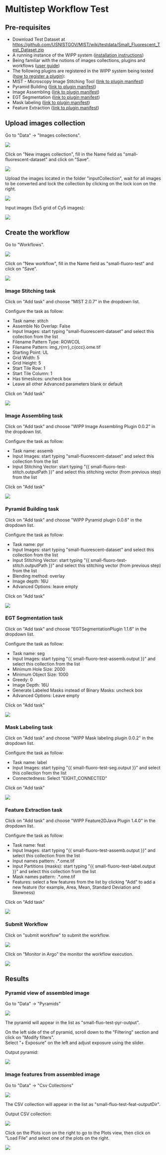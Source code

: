 # Multistep Workflow Test

## Pre-requisites
- Download Test Dataset at https://github.com/USNISTGOV/MIST/wiki/testdata/Small_Fluorescent_Test_Dataset.zip
- A running instance of the WIPP system ([installation instructions](../deployment/wipp-complete-single-node/README.md))
- Being familiar with the notions of images collections, plugins and workflows ([user guide](../user-guide/README.md))
- The following plugins are registered in the WIPP system being tested ([how to register a plugin](../user-guide/plugins/README.md)):
 - MIST - Microscopy Image Stitching Tool ([link to plugin manifest](https://github.com/usnistgov/MIST/blob/master/wipp-plugin.json))
 - Pyramid Building ([link to plugin manifest](https://github.com/usnistgov/WIPP-pyramid-plugin/blob/master/wipp-pyramid-plugin.json))
 - Image Assembling ([link to plugin manifest](https://github.com/usnistgov/WIPP-image-assembling-plugin/blob/master/wipp-image-assembling-plugin.json))
 - EGT Segmentation ([link to plugin manifest](https://github.com/usnistgov/WIPP-EGT-plugin/blob/master/wipp-egt-plugin.json))
 - Mask labeling ([link to plugin manifest](https://github.com/usnistgov/WIPP-mask-labeling-plugin/blob/master/wipp-mask-labeling-plugin.json))
 - Feature Extraction ([link to plugin manifest](https://github.com/usnistgov/WIPP/blob/master/plugins/wipp-feature2djava-plugin.json))
 
## Upload images collection

Go to "Data" -> "Images collections".  

![](screenshots/images-collections.png)  


Click on "New images collection", fill in the Name field as "small-fluorescent-dataset" and click on "Save".  

![](screenshots/new-images-collection.png)  


Upload the images located in the folder "inputCollection", wait for all images to be converted and lock the collection by clicking on the lock icon on the right.  

![](screenshots/images-collection-detail.png)

Input images (5x5 grid of Cy5 images):

![](screenshots/input.png)

 
## Create the workflow

Go to "Workflows".  

![](screenshots/workflows.png)


Click on "New workflow", fill in the Name field as "small-fluoro-test" and click on "Save".  

![](screenshots/new-workflow.png)

### Image Stitching task

Click on "Add task" and choose "MIST 2.0.7" in the dropdown list.  

Configure the task as follow:
- Task name: stitch
- Assemble No Overlap: False
- Input Images: start typing "small-fluorescent-dataset" and select this collection from the list
- Filename Pattern Type: ROWCOL
- Filename Pattern: img_r{rrr}_c{ccc}.ome.tif
- Starting Point: UL
- Grid Width: 5
- Grid Height: 5
- Start Tile Row: 1
- Start Tile Column: 1
- Has timeslices: uncheck box
- Leave all other Advanced parameters blank or default

Click on "Add task"

![](screenshots/add-task-stitch.png)

### Image Assembling task

Click on "Add task" and choose "WIPP Image Assembling Plugin 0.0.2" in the dropdown list.  

Configure the task as follow:
- Task name: assemb
- Input Images: start typing "small-fluorescent-dataset" and select this collection from the list
- Input Stitching Vector: start typing "{{ small-fluoro-test-stitch.outputPath }}" and select this stitching vector (from previous step) from the list

Click on "Add task"

![](screenshots/add-task-assemb.png)

### Pyramid Building task

Click on "Add task" and choose "WIPP Pyramid plugin 0.0.6" in the dropdown list.  

Configure the task as follow:
- Task name: pyr
- Input Images: start typing "small-fluorescent-dataset" and select this collection from the list
- Input Stitching Vector: start typing "{{ small-fluoro-test-stitch.outputPath }}" and select this stitching vector (from previous step) from the list
- Blending method: overlay
- Image depth: 16U
- Advanced Options: leave empty

Click on "Add task"

![](screenshots/add-task-pyr.png)

### EGT Segmentation task

Click on "Add task" and choose "EGTSegmentationPlugin 1.1.6" in the dropdown list.  

Configure the task as follow:
- Task name: seg
- Input Images: start typing "{{ small-fluoro-test-assemb.output }}" and select this collection from the list
- Minimum Hole Size: 2000
- Minimum Object Size: 1000
- Greedy: 0
- Image Depth: 16U
- Generate Labeled Masks instead of Binary Masks: uncheck box
- Advanced Options: Leave empty

Click on "Add task"

![](screenshots/add-task-seg.png)

### Mask Labeling task

Click on "Add task" and choose "WIPP Mask labeling plugin 0.0.2" in the dropdown list.  

Configure the task as follow:
- Task name: label
- Input Images: start typing "{{ small-fluoro-test-seg.output }}" and select this collection from the list
- Connectedness: Select "EIGHT_CONNECTED"

Click on "Add task"

![](screenshots/add-task-label.png)

### Feature Extraction task

Click on "Add task" and choose "WIPP Feature2DJava Plugin 1.4.0" in the dropdown list.  

Configure the task as follow:
- Task name: feat
- Input Images: start typing "{{ small-fluoro-test-assemb.output }}" and select this collection from the list
- Input names pattern: .*.ome.tif
- Input Partitions (masks): start typing "{{ small-fluoro-test-label.output }}" and select this collection from the list
- Mask names pattern: .*.ome.tif
- Features: select a few features from the list by clicking "Add" to add a new feature (for example, Area, Mean, Standard Deviation and Skewness)

Click on "Add task"

![](screenshots/add-task-feat.png)

### Submit Workflow

Click on "submit workflow" to submit the workflow.

![](screenshots/submit.png)

Click on "Monitor in Argo" the monitor the workflow execution.

![](screenshots/monitor-argo.png)

## Results

### Pyramid view of assembled image

Go to "Data" -> "Pyramids"

![](screenshots/pyramids.png)

The pyramid will appear in the list as "small-fluo-test-pyr-output".  

On the left side of the of pyramid, scroll down to the "Filtering" section and click on "Modify filters".  
Select "+ Exposure" on the left and adjust exposure using the slider.

Output pyramid:

![](screenshots/pyramid-output.png)

### Image features from assembled image

Go to "Data" -> "Csv Collections"

![](screenshots/csv-collections.png)

The CSV collection will appear in the list as "small-fluo-test-feat-outputDir".

Output CSV collection:

![](screenshots/csv-collection-detail.png)

Click on the Plots icon on the right to go to the Plots view, then click on "Load File" and select one of the plots on the right.

![](screenshots/plots.png)

